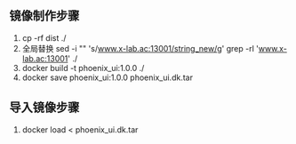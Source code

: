 ## 镜像制作步骤

1. cp -rf dist ./
2. 全局替换 ﻿sed -i "" 's/www.x-lab.ac:13001/string_new/g' grep -rl 'www.x-lab.ac:13001' ./
4. docker build -t phoenix_ui:1.0.0 ./
5. docker save phoenix_ui:1.0.0 phoenix_ui.dk.tar

## 导入镜像步骤
1. docker load < phoenix_ui.dk.tar